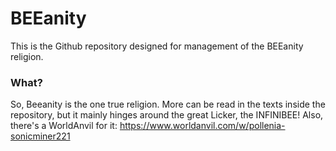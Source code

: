 # BEEanity
This is the Github repository designed for management of the BEEanity religion.
<br/>
### What?
So, Beeanity is the one true religion. More can be read in the texts inside the repository, but it mainly hinges around the great Licker, the INFINIBEE!
Also, there's a WorldAnvil for it: https://www.worldanvil.com/w/pollenia-sonicminer221
